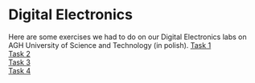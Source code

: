 # Digital Electronics
Here are some exercises we had to do on our Digital Electronics labs on AGH University of Science and Technology (in polish).
<a href="https://github.com/LucasJezap/MiscellaneousAGH/blob/master/Digital%20Electronics/Sprawozdanie1.pdf"> Task 1  
<a href="https://github.com/LucasJezap/MiscellaneousAGH/blob/master/Digital%20Electronics/Sprawozdanie2.pdf"> Task 2  
<a href="https://github.com/LucasJezap/MiscellaneousAGH/blob/master/Digital%20Electronics/Sprawozdanie3.pdf"> Task 3  
<a href="https://github.com/LucasJezap/MiscellaneousAGH/blob/master/Digital%20Electronics/Jezapkowicz_Łukasz_ćw_4.pdf"> Task 4  
